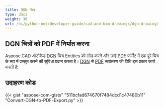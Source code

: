 ```yaml
---
title: DGN चित्र
type: docs
weight: 30
url: /hi/python-net/developer-guide/cad-and-bim-drawings/dgn-drawing/
---
```


## **DGN चित्रों को PDF में निर्यात करना**

Aspose.CAD ऑटोकैड [DGN](https://docs.fileformat.com/cad/dgn/) चित्र Entities को लोड करने और उन्हें [PDF](https://docs.fileformat.com/pdf/) फॉर्मेट में एक पूरे चित्र के रूप में प्रस्तुत करने की सुविधा प्रदान करता है। [DGN](https://docs.fileformat.com/cad/dgn/) से [PDF](https://docs.fileformat.com/pdf/) रूपांतरण की विधि इस प्रकार कार्य करती है:

## उदाहरण कोड

{{< gist "aspose-com-gists" "511bcfad674670f7484dcd1c47480b11" "Convert-DGN-to-PDF-Export.py" >}}
